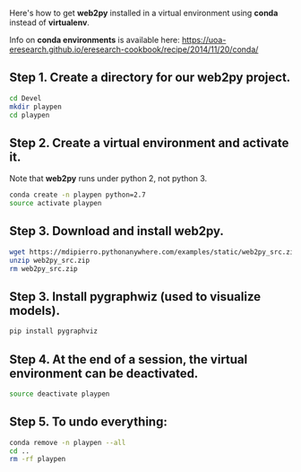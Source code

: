 <!-- 
.. title: Play Pen
.. slug: play-pen
.. date: 2017-02-21 13:01:06 UTC+10:00
.. tags: web2py, virtualenv, python, Anaconda
.. category: 
.. link: 
.. description: 
.. type: text
-->

Here's how to get **web2py** installed in a virtual environment using **conda** instead of **virtualenv**.

Info on **conda environments** is available here: 
https://uoa-eresearch.github.io/eresearch-cookbook/recipe/2014/11/20/conda/

## Step 1. Create a directory for our web2py project.
~~~sh
cd Devel
mkdir playpen
cd playpen
~~~

## Step 2. Create a virtual environment and activate it.
Note that **web2py** runs under python 2, not python 3.
~~~sh
conda create -n playpen python=2.7
source activate playpen
~~~

## Step 3. Download and install web2py.
~~~sh
wget https://mdipierro.pythonanywhere.com/examples/static/web2py_src.zip
unzip web2py_src.zip
rm web2py_src.zip
~~~

## Step 3. Install pygraphwiz (used to visualize models).
~~~sh
pip install pygraphviz
~~~

## Step 4. At the end of a session, the virtual environment can be deactivated.
~~~sh
source deactivate playpen
~~~

## Step 5. To undo everything:
~~~sh
conda remove -n playpen --all
cd ..
rm -rf playpen
~~~



